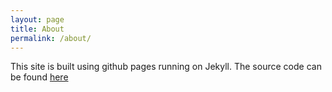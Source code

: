 ```yaml
---
layout: page
title: About
permalink: /about/
---
```


This site is built using github pages running on Jekyll. The source code can be found [here](https://github.com/PrinsFrank/vuln.one)